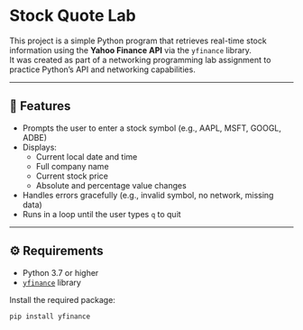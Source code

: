 # Stock Quote Lab

This project is a simple Python program that retrieves real-time stock information using the **Yahoo Finance API** via the `yfinance` library.  
It was created as part of a networking programming lab assignment to practice Python’s API and networking capabilities.

---

## 🧠 Features
- Prompts the user to enter a stock symbol (e.g., AAPL, MSFT, GOOGL, ADBE)
- Displays:
  - Current local date and time
  - Full company name
  - Current stock price
  - Absolute and percentage value changes
- Handles errors gracefully (e.g., invalid symbol, no network, missing data)
- Runs in a loop until the user types `q` to quit

---

## ⚙️ Requirements
- Python 3.7 or higher
- [`yfinance`](https://pypi.org/project/yfinance/) library

Install the required package:
```bash
pip install yfinance

